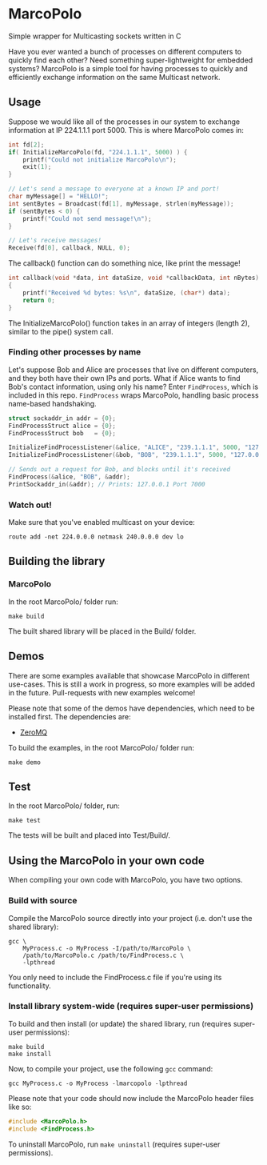 # MarcoPolo
Simple wrapper for Multicasting sockets written in C

Have you ever wanted a bunch of processes on different computers to quickly find each other? Need something super-lightweight for embedded systems? MarcoPolo is a simple tool for having processes to quickly and efficiently exchange information on the same Multicast network. 



## Usage
Suppose we would like all of the processes in our system to exchange information at IP 224.1.1.1 port 5000. This is where MarcoPolo comes in:

```C
int fd[2];
if( InitializeMarcoPolo(fd, "224.1.1.1", 5000) ) { 
    printf("Could not initialize MarcoPolo\n");
    exit(1);
}   

// Let's send a message to everyone at a known IP and port!
char myMessage[] = "HELLO!";
int sentBytes = Broadcast(fd[1], myMessage, strlen(myMessage));
if (sentBytes < 0) {
    printf("Could not send message!\n");
}   

// Let's receive messages!
Receive(fd[0], callback, NULL, 0); 
```

The callback() function can do something nice, like print the message!

```C
int callback(void *data, int dataSize, void *callbackData, int nBytes)
{   
    printf("Received %d bytes: %s\n", dataSize, (char*) data);
    return 0;
}
```

The InitializeMarcoPolo() function takes in an array of integers (length 2), similar to the pipe() system call. 



### Finding other processes by name
Let's suppose Bob and Alice are processes that live on different computers, and they both have their own IPs and ports. What if Alice wants to find Bob's contact information, using only his name? Enter `FindProcess`, which is included in this repo. `FindProcess` wraps MarcoPolo, handling basic process name-based handshaking.

```C
struct sockaddr_in addr = {0};
FindProcessStruct alice = {0};
FindProcessStruct bob   = {0};

InitializeFindProcessListener(&alice, "ALICE", "239.1.1.1", 5000, "127.0.0.1", 60000);	
InitializeFindProcessListener(&bob, "BOB", "239.1.1.1", 5000, "127.0.0.1", 7000);	

// Sends out a request for Bob, and blocks until it's received
FindProcess(&alice, "BOB", &addr); 
PrintSockaddr_in(&addr); // Prints: 127.0.0.1 Port 7000
```



### Watch out!
Make sure that you've enabled multicast on your device:
```
route add -net 224.0.0.0 netmask 240.0.0.0 dev lo
```



## Building the library

### MarcoPolo
In the root MarcoPolo/ folder run:

```shell
make build
```

The built shared library will be placed in the Build/ folder.



## Demos
There are some examples available that showcase MarcoPolo in different use-cases. This is still a work in progress, so more examples will be added in the future. Pull-requests with new examples welcome!

Please note that some of the demos have dependencies, which need to be installed first. The dependencies are:
* [ZeroMQ](http://zeromq.org/)

To build the examples, in the root MarcoPolo/ folder run:

```shell
make demo
```


## Test
In the root MarcoPolo/ folder, run:

```shell
make test
```

The tests will be built and placed into Test/Build/.



## Using the MarcoPolo in your own code
When compiling your own code with MarcoPolo, you have two options.

### Build with source
Compile the MarcoPolo source directly into your project (i.e. don't use the shared library):

```shell
gcc \
    MyProcess.c -o MyProcess -I/path/to/MarcoPolo \
    /path/to/MarcoPolo.c /path/to/FindProcess.c \
    -lpthread
```

You only need to include the FindProcess.c file if you're using its functionality.


### Install library system-wide (requires super-user permissions)
To build and then install (or update) the shared library, run (requires super-user permissions):

```shell
make build
make install
```

Now, to compile your project, use the following `gcc` command:

```shell
gcc MyProcess.c -o MyProcess -lmarcopolo -lpthread
```

Please note that your code should now include the MarcoPolo header files like so:

```C
#include <MarcoPolo.h>
#include <FindProcess.h>
```

To uninstall MarcoPolo, run `make uninstall` (requires super-user permissions).